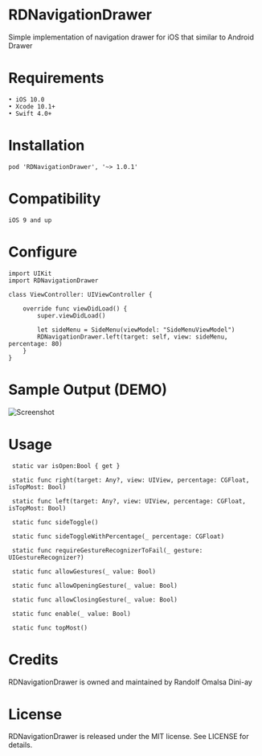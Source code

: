 # RDNavigationDrawer
Simple implementation of navigation drawer for iOS that similar to Android Drawer


# Requirements
    • iOS 10.0
    • Xcode 10.1+
    • Swift 4.0+


# Installation
    pod 'RDNavigationDrawer', '~> 1.0.1'
  
  
# Compatibility
    iOS 9 and up
  
  
# Configure

    import UIKit
    import RDNavigationDrawer

    class ViewController: UIViewController {

        override func viewDidLoad() {
            super.viewDidLoad()

            let sideMenu = SideMenu(viewModel: "SideMenuViewModel")
            RDNavigationDrawer.left(target: self, view: sideMenu, percentage: 80)
        }
    }


# Sample Output (DEMO)
   
![Screenshot](https://github.com/greatrandz123/RDNavigationDrawer/blob/master/SampleNavigationDrawer.png)

# Usage

     static var isOpen:Bool { get }

     static func right(target: Any?, view: UIView, percentage: CGFloat, isTopMost: Bool)

     static func left(target: Any?, view: UIView, percentage: CGFloat, isTopMost: Bool)

     static func sideToggle()

     static func sideToggleWithPercentage(_ percentage: CGFloat)

     static func requireGestureRecognizerToFail(_ gesture: UIGestureRecognizer?)

     static func allowGestures(_ value: Bool)

     static func allowOpeningGesture(_ value: Bool)

     static func allowClosingGesture(_ value: Bool)

     static func enable(_ value: Bool)

     static func topMost()


# Credits
RDNavigationDrawer is owned and maintained by Randolf Omalsa Dini-ay


# License
RDNavigationDrawer is released under the MIT license. See LICENSE for details.

